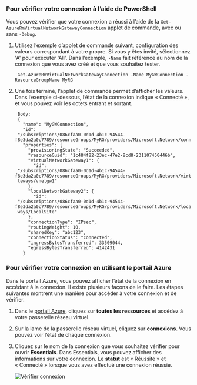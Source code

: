 ### <a name="to-verify-your-connection-by-using-powershell"></a>Pour vérifier votre connexion à l’aide de PowerShell

Vous pouvez vérifier que votre connexion a réussi à l’aide de la `Get-AzureRmVirtualNetworkGatewayConnection` applet de commande, avec ou sans `-Debug`. 

1. Utilisez l’exemple d’applet de commande suivant, configuration des valeurs correspondant à votre propre. Si vous y êtes invité, sélectionnez 'A' pour exécuter 'All'. Dans l’exemple, `-Name` fait référence au nom de la connexion que vous avez créé et que vous souhaitez tester.

        Get-AzureRmVirtualNetworkGatewayConnection -Name MyGWConnection -ResourceGroupName MyRG

2. Une fois terminé, l’applet de commande permet d’afficher les valeurs. Dans l’exemple ci-dessous, l’état de la connexion indique « Connecté », et vous pouvez voir les octets entrant et sortant.

        Body:
        {
          "name": "MyGWConnection",
          "id":
        "/subscriptions/086cfaa0-0d1d-4b1c-94544-f8e3da2a0c7789/resourceGroups/MyRG/providers/Microsoft.Network/connections/MyGWConnection",
          "properties": {
            "provisioningState": "Succeeded",
            "resourceGuid": "1c484f82-23ec-47e2-8cd8-231107450446b",
            "virtualNetworkGateway1": {
              "id":
        "/subscriptions/086cfaa0-0d1d-4b1c-94544-f8e3da2a0c7789/resourceGroups/MyRG/providers/Microsoft.Network/virtualNetworkGa
        teways/vnetgw1"
            },
            "localNetworkGateway2": {
              "id":
        "/subscriptions/086cfaa0-0d1d-4b1c-94544-f8e3da2a0c7789/resourceGroups/MyRG/providers/Microsoft.Network/localNetworkGate
        ways/LocalSite"
            },
            "connectionType": "IPsec",
            "routingWeight": 10,
            "sharedKey": "abc123",
            "connectionStatus": "Connected",
            "ingressBytesTransferred": 33509044,
            "egressBytesTransferred": 4142431
          }

### <a name="to-verify-your-connection-by-using-the-azure-portal"></a>Pour vérifier votre connexion en utilisant le portail Azure

Dans le portail Azure, vous pouvez afficher l’état de la connexion en accédant à la connexion. Il existe plusieurs façons de le faire. Les étapes suivantes montrent une manière pour accéder à votre connexion et de vérifier.

1. Dans le [portail Azure](http://portal.azure.com), cliquez sur **toutes les ressources** et accédez à votre passerelle réseau virtuel.
2. Sur la lame de la passerelle réseau virtuel, cliquez sur **connexions**. Vous pouvez voir l’état de chaque connexion.
3. Cliquez sur le nom de la connexion que vous souhaitez vérifier pour ouvrir **Essentials**. Dans Essentials, vous pouvez afficher des informations sur votre connexion. Le **statut** est « Réussite » et « Connecté » lorsque vous avez effectué une connexion réussie.

    ![Vérifier connexion](./media/vpn-gateway-verify-connection-rm-include/connectionsucceeded.png)